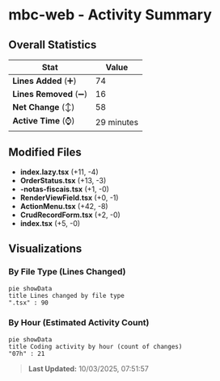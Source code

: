 # mbc-web - Activity Summary 

## Overall Statistics

| Stat                   | Value                                                             |
| ---------------------- | ----------------------------------------------------------------- |
| **Lines Added** (➕)   | 74                                          |
| **Lines Removed** (➖) | 16                                        |
| **Net Change** (↕)    | 58                |
| **Active Time** (⌚)   | 29 minutes |


## Modified Files
- **index.lazy.tsx** (+11, -4)
- **OrderStatus.tsx** (+13, -3)
- **-notas-fiscais.tsx** (+1, -0)
- **RenderViewField.tsx** (+0, -1)
- **ActionMenu.tsx** (+42, -8)
- **CrudRecordForm.tsx** (+2, -0)
- **index.tsx** (+5, -0)

## Visualizations

### By File Type (Lines Changed)

```mermaid
pie showData
title Lines changed by file type
".tsx" : 90
```

### By Hour (Estimated Activity Count)

```mermaid
pie showData
title Coding activity by hour (count of changes)
"07h" : 21
```


> **Last Updated:** 10/03/2025, 07:51:57